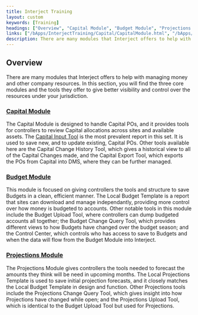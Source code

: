 ```yaml
---
title: Interject Training
layout: custom
keywords: [Training]
headings: ["Overview", "Capital Module", "Budget Module", "Projections Module"]
links: ["/bApps/InterjectTraining/Capital/CapitalModule.html", "/bApps/InterjectTraining/Capital/CapitalInputReport.html", "/bApps/InterjectTraining/Budget/BudgetModule.html", "/bApps/InterjectTraining/Projections/ProjectionsModule.html"]
description: There are many modules that Interject offers to help with managing money and other company resources. In this section, you will find the three core modules and the tools they offer to give better visibility and control over the resources under your jurisdiction.
---
```


##  Overview

There are many modules that Interject offers to help with managing money and other company resources. In this section, you will find the three core modules and the tools they offer to give better visibility and control over the resources under your jurisdiction.

### [Capital Module](/bApps/InterjectTraining/Capital/CapitalModule.html)

The Capital Module is designed to handle Capital POs, and it provides tools for controllers to review Capital allocations across sites and available assets. The [Capital Input Tool](/bApps/InterjectTraining/Capital/CapitalInputReport.html) is the most prevalent report in this set. It is used to save new, and to update existing, Capital POs. Other tools available here are the Capital Change History Tool, which gives a historical view to all of the Capital Changes made, and the Capital Export Tool, which exports the POs from Capital into DMS, where they can be further managed.

### [Budget Module](/bApps/InterjectTraining/Budget/BudgetModule.html)

This module is focused on giving controllers the tools and structure to save Budgets in a clean, efficient manner. The Local Budget Template is a report that sites can download and manage independantly, providing more control over how money is budgeted to accounts. Other notable tools in this module include the Budget Upload Tool, where controllers can dump budgeted accounts all together; the Budget Change Query Tool, which provides different views to how Budgets have changed over the budget season; and the Control Center, which controls who has access to save to Budgets and when the data will flow from the Budget Module into Interject.

### [Projections Module](/bApps/InterjectTraining/Projections/ProjectionsModule.html)

The Projections Module gives controllers the tools needed to forecast the amounts they think will be need in upcoming months. The Local Projections Template is used to save initial projection forecasts, and it closely matches the Local Budget Template in design and function. Other Projections tools include the Projections Change Query Tool, which gives insight into how Projections have changed while open; and the Projections Upload Tool, which is identical to the Budget Upload Tool but used for Projections.
